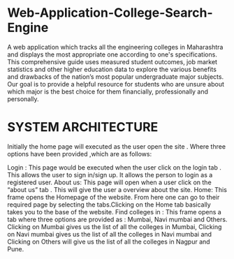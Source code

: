 # Web-Application-College-Search-Engine
A web application which tracks all the engineering colleges in Maharashtra and displays the most appropriate one according to one's specifications.
This comprehensive guide uses measured student outcomes, job market statistics and other higher education data to explore the various benefits and drawbacks of the nation’s most popular undergraduate major subjects. Our goal is to provide a helpful resource for students who are unsure about which major is the best choice for them financially, professionally and personally.

# SYSTEM ARCHITECTURE

Initially the home page will executed as the user open  the site . Where three options have been provided ,which are as  follows:

Login : This page would be executed when the user click on the login tab . This allows the user to sign in/sign up. It allows the person to login as a registered user. 
About us: This page will open when a user click on the “about us” tab . This will give the user a overview about the site. 
Home: This frame opens the Homepage of the website. From here one can go to their required page by selecting the tabs.Clicking on the Home tab basically takes you to the base of the website.
Find colleges in : This frame opens a tab where three options are provided as : Mumbai, Navi mumbai and Others. Clicking on Mumbai gives us the list of all the colleges in Mumbai, Clicking on Navi mumbai gives us the list of all the colleges in Navi mumbai and Clicking on Others will give us the list of all the colleges in Nagpur and Pune. 
